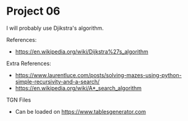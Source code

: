 # Project 06

I will probably use Djikstra's algorithm.

References:

- https://en.wikipedia.org/wiki/Dijkstra%27s_algorithm

Extra References:

- https://www.laurentluce.com/posts/solving-mazes-using-python-simple-recursivity-and-a-search/
- https://en.wikipedia.org/wiki/A*_search_algorithm

TGN Files

- Can be loaded on https://www.tablesgenerator.com
